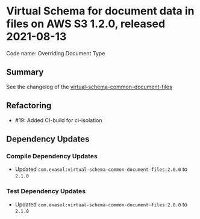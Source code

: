 # Virtual Schema for document data in files on AWS S3 1.2.0, released 2021-08-13

Code name: Overriding Document Type

## Summary

See the changelog of the [virtual-schema-common-document-files](https://github.com/exasol/virtual-schema-common-document-files/blob/main/doc/changes/changes_2.1.0.md)

## Refactoring

* #19: Added CI-build for ci-isolation

## Dependency Updates

### Compile Dependency Updates

* Updated `com.exasol:virtual-schema-common-document-files:2.0.0` to `2.1.0`

### Test Dependency Updates

* Updated `com.exasol:virtual-schema-common-document-files:2.0.0` to `2.1.0`
